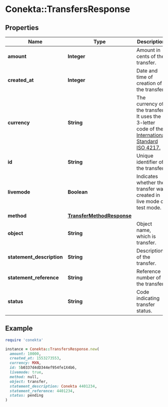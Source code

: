 # Conekta::TransfersResponse

## Properties

| Name | Type | Description | Notes |
| ---- | ---- | ----------- | ----- |
| **amount** | **Integer** | Amount in cents of the transfer. | [optional] |
| **created_at** | **Integer** | Date and time of creation of the transfer. | [optional] |
| **currency** | **String** | The currency of the transfer. It uses the 3-letter code of the [International Standard ISO 4217.](https://es.wikipedia.org/wiki/ISO_4217) | [optional] |
| **id** | **String** | Unique identifier of the transfer. | [optional] |
| **livemode** | **Boolean** | Indicates whether the transfer was created in live mode or test mode. | [optional] |
| **method** | [**TransferMethodResponse**](TransferMethodResponse.md) |  | [optional] |
| **object** | **String** | Object name, which is transfer. | [optional] |
| **statement_description** | **String** | Description of the transfer. | [optional] |
| **statement_reference** | **String** | Reference number of the transfer. | [optional] |
| **status** | **String** | Code indicating transfer status. | [optional] |

## Example

```ruby
require 'conekta'

instance = Conekta::TransfersResponse.new(
  amount: 10000,
  created_at: 1553273553,
  currency: MXN,
  id: 5b0337d4dD344ef954fe1X4b6,
  livemode: true,
  method: null,
  object: transfer,
  statement_description: Conekta 4401234,
  statement_reference: 4401234,
  status: pending
)
```

